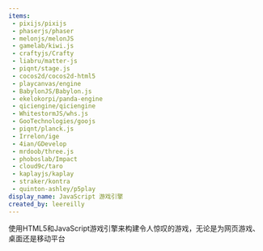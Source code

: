 ```yaml
---
items:
 - pixijs/pixijs
 - phaserjs/phaser
 - melonjs/melonJS
 - gamelab/kiwi.js
 - craftyjs/Crafty
 - liabru/matter-js
 - piqnt/stage.js
 - cocos2d/cocos2d-html5
 - playcanvas/engine
 - BabylonJS/Babylon.js
 - ekelokorpi/panda-engine
 - qiciengine/qiciengine
 - WhitestormJS/whs.js
 - GooTechnologies/goojs
 - piqnt/planck.js
 - Irrelon/ige
 - 4ian/GDevelop
 - mrdoob/three.js
 - phoboslab/Impact
 - cloud9c/taro
 - kaplayjs/kaplay
 - straker/kontra
 - quinton-ashley/p5play
display_name: JavaScript 游戏引擎
created_by: leereilly
---
```

使用HTML5和JavaScript游戏引擎来构建令人惊叹的游戏，无论是为网页游戏、桌面还是移动平台
